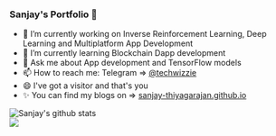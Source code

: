 
### Sanjay's Portfolio  👋
- 🔭 I’m currently working on Inverse Reinforcement Learning, Deep Learning and Multiplatform App Development
- 🌱 I’m currently learning Blockchain Dapp development
- 💬 Ask me about App development and TensorFlow models
- 📫 How to reach me: Telegram => <a href = "https://t.me/techwizzie" target="_blank">@techwizzie</a>
- 😄 I've got a visitor and that's you
- ✨ You can find my blogs on => <a href = "https://sanjay-thiyagarajan.github.io/" target="_blank">sanjay-thiyagarajan.github.io</a>

![Sanjay's github stats](https://github-readme-stats.vercel.app/api?username=sanjay-thiyagarajan&show_icons=true&&title_color=FF233B&icon_color=FF233B&text_color=000000&theme=dark&bg_color=FFFFFF) <br>
<img align="center" src="https://github-readme-stats.vercel.app/api/top-langs/?username=sanjay-thiyagarajan&hide=html&title_color=FF233B&text_color=000000&icon_color=FF233B&bg_color=FFFFFF" />


